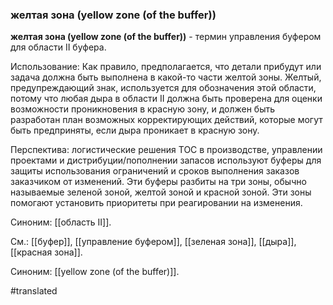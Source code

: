 ### желтая зона (yellow zone (of the buffer))

**желтая зона (yellow zone (of the buffer))** - термин управления буфером для области II буфера.

Использование: Как правило, предполагается, что детали прибудут или задача должна быть выполнена в какой-то части желтой зоны. Желтый, предупреждающий знак, используется для обозначения этой области, потому что любая дыра в области II должна быть проверена для оценки возможности проникновения в красную зону, и должен быть разработан план возможных корректирующих действий, которые могут быть предприняты, если дыра проникает в красную зону.

Перспектива: логистические решения TOC в производстве, управлении проектами и дистрибуции/пополнении запасов используют буферы для защиты использования ограничений и сроков выполнения заказов заказчиком от изменений. Эти буферы разбиты на три зоны, обычно называемые зеленой зоной, желтой зоной и красной зоной. Эти зоны помогают установить приоритеты при реагировании на изменения.

Синоним: [[область II]].

См.: [[буфер]], [[управление буфером]], [[зеленая зона]], [[дыра]], [[красная зона]].

Синоним: [[yellow zone (of the buffer)]].

#translated
